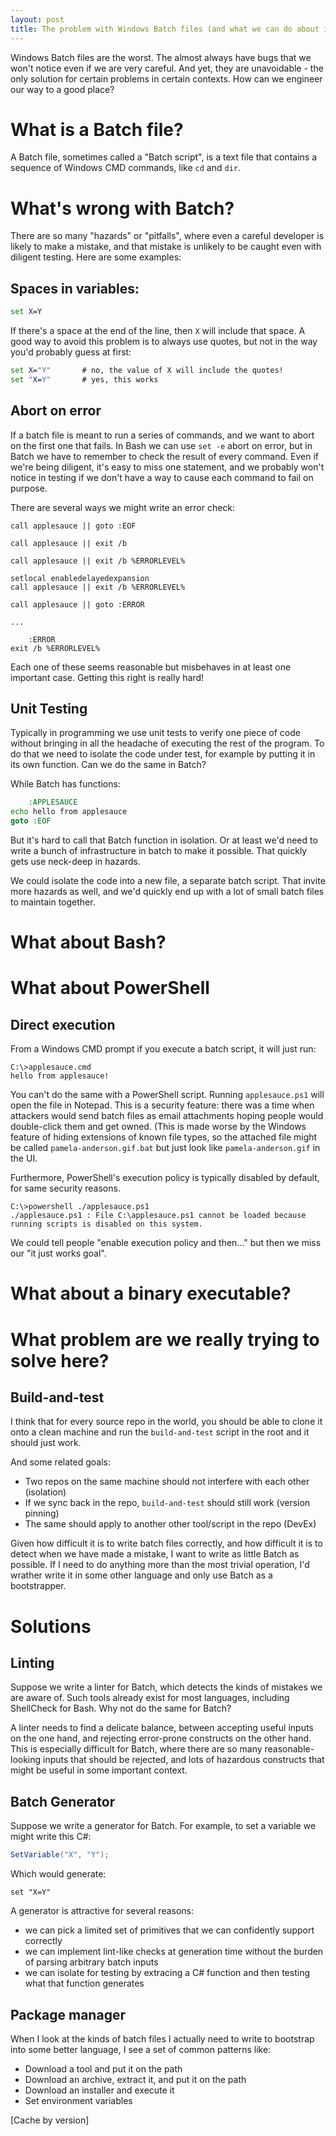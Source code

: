 ```yaml
---
layout: post
title: The problem with Windows Batch files (and what we can do about it)
---
```


Windows Batch files are the worst.
The almost always have bugs that we won't notice even if we are very careful.
And yet, they are unavoidable - the only solution for certain problems in certain contexts.
How can we engineer our way to a good place?

# What is a Batch file?

A Batch file, sometimes called a "Batch script", is a text file that contains a sequence of Windows CMD commands, like `cd` and `dir`.


# What's wrong with Batch?

There are so many "hazards" or "pitfalls", where even a careful developer is likely to make a mistake, and that mistake is unlikely to be caught even with diligent testing.
Here are some examples:

## Spaces in variables:

```bat
set X=Y
```

If there's a space at the end of the line, then `X` will include that space.
A good way to avoid this problem is to always use quotes, but not in the way you'd probably guess at first:

```bat
set X="Y"       # no, the value of X will include the quotes!
set "X=Y"       # yes, this works
```

## Abort on error

If a batch file is meant to run a series of commands, and we want to abort on the first one that fails.
In Bash we can use `set -e` abort on error, but in Batch we have to remember to check the result of every command.
Even if we're being diligent, it's easy to miss one statement, and we probably won't notice in testing if we don't have a way to cause each command to fail on purpose.

There are several ways we might write an error check:

```
call applesauce || goto :EOF
```

```
call applesauce || exit /b
```

```
call applesauce || exit /b %ERRORLEVEL%
```

```
setlocal enabledelayedexpansion
call applesauce || exit /b %ERRORLEVEL%
```

```
call applesauce || goto :ERROR

...

    :ERROR
exit /b %ERRORLEVEL%  
```

Each one of these seems reasonable but misbehaves in at least one important case.
Getting this right is really hard!

## Unit Testing

Typically in programming we use unit tests to verify one piece of code without bringing in all the headache of executing the rest of the program.
To do that we need to isolate the code under test, for example by putting it in its own function. Can we do the same in Batch?

While Batch has functions:

```bat
    :APPLESAUCE
echo hello from applesauce
goto :EOF
```

But it's hard to call that Batch function in isolation.
Or at least we'd need to write a bunch of infrastructure in batch to make it possible.
That quickly gets use neck-deep in hazards.

We could isolate the code into a new file, a separate batch script.
That invite more hazards as well, and we'd quickly end up with a lot of small batch files to maintain together.

# What about Bash?

# What about PowerShell

## Direct execution

From a Windows CMD prompt if you execute a batch script, it will just run:

```
C:\>applesauce.cmd
hello from applesauce!
```

You can't do the same with a PowerShell script.
Running `applesauce.ps1` will open the file in Notepad.
This is a security feature: there was a time when attackers would send batch files as email attachments hoping people would double-click them and get owned.
(This is made worse by the Windows feature of hiding extensions of known file types, so the attached file might be called `pamela-anderson.gif.bat` but just look like `pamela-anderson.gif` in the UI.

Furthermore, PowerShell's execution policy is typically disabled by default, for same security reasons.

```
C:\>powershell ./applesauce.ps1
./applesauce.ps1 : File C:\applesauce.ps1 cannot be loaded because running scripts is disabled on this system.
```

We could tell people "enable execution policy and then..." but then we miss our "it just works goal".

# What about a binary executable?


# What problem are we really trying to solve here?

## Build-and-test

I think that for every source repo in the world, you should be able to clone it onto a clean machine and run the `build-and-test` script in the root and it should just work.

And some related goals:

- Two repos on the same machine should not interfere with each other (isolation)
- If we sync back in the repo, `build-and-test` should still work (version pinning)
- The same should apply to another other tool/script in the repo (DevEx)

Given how difficult it is to write batch files correctly, and how difficult it is to detect when we have made a mistake, I want to write as little Batch as possible. 
If I need to do anything more than the most trivial operation, I'd wrather write it in some other language and only use Batch as a bootstrapper.

# Solutions

## Linting

Suppose we write a linter for Batch, which detects the kinds of mistakes we are aware of.
Such tools already exist for most languages, including ShellCheck for Bash.
Why not do the same for Batch?

A linter needs to find a delicate balance, between accepting useful inputs on the one hand, and rejecting error-prone constructs on the other hand.
This is especially difficult for Batch, where there are so many reasonable-looking inputs that should be rejected, and lots of hazardous constructs that might be useful in some important context.

## Batch Generator

Suppose we write a generator for Batch. For example, to set a variable we might write this C#:

```C#
SetVariable("X", "Y");
```

Which would generate:

```
set "X=Y"
```

A generator is attractive for several reasons:

- we can pick a limited set of primitives that we can confidently support correctly
- we can implement lint-like checks at generation time without the burden of parsing arbitrary batch inputs
- we can isolate for testing by extracing a C# function and then testing what that function generates

## Package manager

When I look at the kinds of batch files I actually need to write to bootstrap into some better language, I see a set of common patterns like:

- Download a tool and put it on the path
- Download an archive, extract it, and put it on the path
- Download an installer and execute it
- Set environment variables

[Cache by version]




